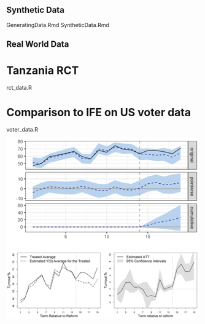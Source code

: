 ## Synthetic Data

GeneratingData.Rmd
SyntheticData.Rmd

## Real World Data

# Tanzania RCT
rct_data.R

# Comparison to IFE on US voter data
voter_data.R

![Synthetic control BSTS](/figures/CI_voter_data.png)
![Synthetic control IFE](/figures/fg_edr_main_syn.png)
